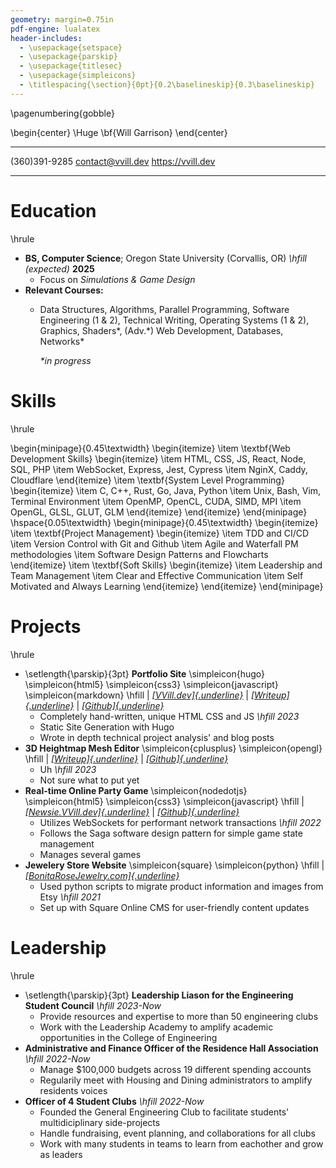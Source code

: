 ```yaml
---
geometry: margin=0.75in
pdf-engine: lualatex
header-includes:
  - \usepackage{setspace}
  - \usepackage{parskip}
  - \usepackage{titlesec}
  - \usepackage{simpleicons}
  - \titlespacing{\section}{0pt}{0.2\baselineskip}{0.3\baselineskip}
---
```


\pagenumbering{gobble}

\begin{center}
  \Huge \bf{Will Garrison}
\end{center}

  --------------- ------------------- -------------------
  (360)391-9285   contact@vvill.dev   https://vvill.dev
  --------------- ------------------- -------------------


# Education

\hrule

-   **BS, Computer Science**; Oregon State University (Corvallis, OR) *\hfill (expected)* **2025**
    -   Focus on *Simulations & Game Design*
-   **Relevant Courses:**
    -   Data Structures, Algorithms, Parallel Programming, Software
        Engineering (1 & 2), Technical Writing, Operating Systems (1 &
        2), Graphics, Shaders\*, (Adv.\*) Web Development, Databases,
        Networks\*

        *\*in progress*

# Skills

\hrule

\begin{minipage}{0.45\textwidth}
  \begin{itemize}
  \item \textbf{Web Development Skills}
    \begin{itemize}
      \item HTML, CSS, JS, React, Node, SQL, PHP
      \item WebSocket, Express, Jest, Cypress
      \item NginX, Caddy, Cloudflare
    \end{itemize}
  \item \textbf{System Level Programming}
    \begin{itemize}
      \item C, C++, Rust, Go, Java, Python
      \item Unix, Bash, Vim, Terminal Environment
      \item OpenMP, OpenCL, CUDA, SIMD, MPI
      \item OpenGL, GLSL, GLUT, GLM
    \end{itemize}
  \end{itemize}
\end{minipage}
\hspace{0.05\textwidth}
\begin{minipage}{0.45\textwidth}
  \begin{itemize}
  \item \textbf{Project Management}
      \begin{itemize}
        \item TDD and CI/CD
        \item Version Control with Git and Github
        \item Agile and Waterfall PM methodologies
        \item Software Design Patterns and Flowcharts
      \end{itemize}
  \item \textbf{Soft Skills}
      \begin{itemize}
        \item Leadership and Team Management
        \item Clear and Effective Communication
        \item Self Motivated and Always Learning
      \end{itemize}
  \end{itemize}
\end{minipage}

# Projects

\hrule

-   \setlength{\parskip}{3pt} **Portfolio Site** 
    \simpleicon{hugo} \simpleicon{html5} \simpleicon{css3} \simpleicon{javascript}
    \simpleicon{markdown} \hfill | *[[VVill.dev]{.underline}](https://vvill.dev)* |
    *[[Writeup]{.underline}](https://vvill.dev/projects/website)* |
    *[[Github]{.underline}](https://github.com/VVill-ga/vvill.dev)*
    -   Completely hand-written, unique HTML CSS and JS *\hfill 2023*
    -   Static Site Generation with Hugo
    -   Wrote in depth technical project analysis' and blog posts
-   **3D Heightmap Mesh Editor** \simpleicon{cplusplus} \simpleicon{opengl}
    \hfill | *[[Writeup]{.underline}](https://vvill.dev/projects/topotoucher)* | 
    *[[Github]{.underline}](https://github.com/VVill-ga/topotoucher)*
    -   Uh *\hfill 2023*
    -   Not sure what to put yet
-   **Real-time Online Party Game** \simpleicon{nodedotjs}
    \simpleicon{html5} \simpleicon{css3} \simpleicon{javascript}
    \hfill | *[[Newsie.VVill.dev]{.underline}](https://newsie.vvill.dev)*
    \| *[[Github]{.underline}](https://github.com/VVill-ga/newsie)*
    -   Utilizes WebSockets for performant network transactions *\hfill 2022*
    -   Follows the Saga software design pattern for simple game state
        management
    -   Manages several games
-   **Jewelery Store Website** \simpleicon{square} \simpleicon{python} \hfill | 
    *[[BonitaRoseJewelry.com]{.underline}](https://bonitarosejewelry.com)*
    -   Used python scripts to migrate product information and images
        from Etsy *\hfill 2021*
    -   Set up with Square Online CMS for user-friendly content updates

# Leadership

\hrule

-   \setlength{\parskip}{3pt} **Leadership Liason for the Engineering Student 
    Council** *\hfill 2023-Now*
    -   Provide resources and expertise to more than 50 engineering
        clubs
    -   Work with the Leadership Academy to amplify academic
        opportunities in the College of Engineering
-   **Administrative and Finance Officer of the Residence Hall
    Association** *\hfill 2022-Now*
    -   Manage \$100,000 budgets across 19 different spending accounts
    -   Regularily meet with Housing and Dining administrators to
        amplify residents voices
-   **Officer of 4 Student Clubs** *\hfill 2022-Now*
    -   Founded the General Engineering Club to facilitate students'
        multidiciplinary side-projects
    -   Handle fundraising, event planning, and collaborations for all
        clubs
    -   Work with many students in teams to learn from eachother and
        grow as leaders
